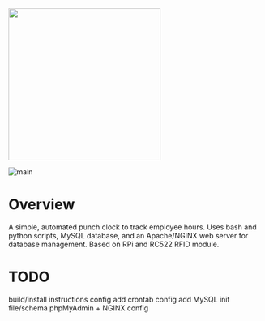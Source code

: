 <img src="https://i.imgur.com/SkXi0fD.png?1" width="300">

![main]("https://i.imgur.com/SkXi0fD.png?1")

# Overview

A simple, automated punch clock to track employee hours. Uses bash and python scripts, MySQL database, and an Apache/NGINX web server for database management. Based on RPi and RC522 RFID module.

# TODO
build/install instructions
config
add crontab config
add MySQL init file/schema
phpMyAdmin + NGINX config
